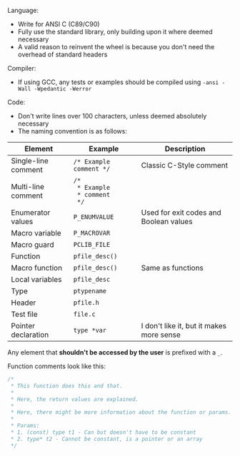 Language:

- Write for ANSI C (C89/C90)
- Fully use the standard library, only building upon it where deemed necessary
- A valid reason to reinvent the wheel is because you don't need the overhead of standard headers

Compiler:

- If using GCC, any tests or examples should be compiled using `-ansi -Wall -Wpedantic -Werror`

Code:

- Don't write lines over 100 characters, unless deemed absolutely necessary
- The naming convention is as follows:

<!-- TODO: Ifs, function brackets -->
| Element | Example | Description |
| - | - | - |
| Single-line comment | `/* Example comment */` | Classic C-Style comment |
| Multi-line comment | `/*` <br> ` * Example`  <br> ` * comment` <br> ` */` | |
| Enumerator values | `P_ENUMVALUE` | Used for exit codes and Boolean values |
| Macro variable | `P_MACROVAR` | |
| Macro guard | `PCLIB_FILE` | |
| Function | `pfile_desc()` | |
| Macro function | `pfile_desc()` | Same as functions |
| Local variables | `pfile_desc` | |
| Type | `ptypename` | |
| Header | `pfile.h` | |
| Test file | `file.c` | |
| Pointer declaration | `type *var` | I don't like it, but it makes more sense |

<!-- TODO: Make this more apparent! -->
Any element that __shouldn't be accessed by the user__ is prefixed with a `_`.

Function comments look like this:

```c
/*
 * This function does this and that.
 *
 * Here, the return values are explained.
 *
 * Here, there might be more information about the function or params.
 *
 * Params:
 * 1. (const) type t1 - Can but doesn't have to be constant
 * 2. type* t2 - Cannot be constant, is a pointer or an array
 */
```
